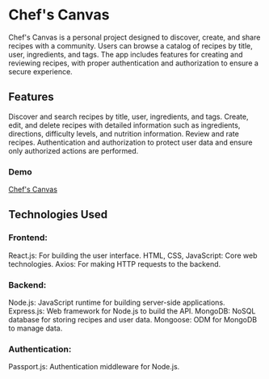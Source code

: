 # Chef's Canvas
Chef's Canvas is a personal project designed to discover, create, and share recipes with a community. Users can browse a catalog of recipes by title, user, ingredients, and tags. The app includes features for creating and reviewing recipes, with proper authentication and authorization to ensure a secure experience.

## Features
Discover and search recipes by title, user, ingredients, and tags.
Create, edit, and delete recipes with detailed information such as ingredients, directions, difficulty levels, and nutrition information.
Review and rate recipes.
Authentication and authorization to protect user data and ensure only authorized actions are performed.

### Demo
[Chef's Canvas](https://www.wevideo.com/view/3500142206)


## Technologies Used

### Frontend:

React.js: For building the user interface.
HTML, CSS, JavaScript: Core web technologies.
Axios: For making HTTP requests to the backend.
### Backend:

Node.js: JavaScript runtime for building server-side applications.
Express.js: Web framework for Node.js to build the API.
MongoDB: NoSQL database for storing recipes and user data.
Mongoose: ODM for MongoDB to manage data.
### Authentication:

Passport.js: Authentication middleware for Node.js.

